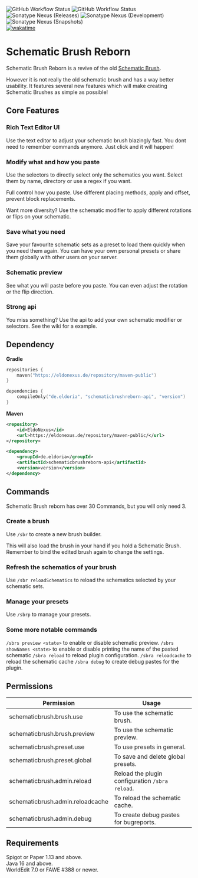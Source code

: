 ![GitHub Workflow Status](https://img.shields.io/github/workflow/status/eldoriarpg/SchematicBrushReborn/Verify%20state?style=for-the-badge&label=Building)
![GitHub Workflow Status](https://img.shields.io/github/workflow/status/eldoriarpg/SchematicBrushReborn/Publish%20to%20Nexus?style=for-the-badge&label=Publishing) \
![Sonatype Nexus (Releases)](https://img.shields.io/nexus/maven-releases/de.eldoria/schematicbrushreborn-api?label=Release&logo=Release&server=https%3A%2F%2Feldonexus.de&style=for-the-badge)
![Sonatype Nexus (Development)](https://img.shields.io/nexus/maven-dev/de.eldoria/schematicbrushreborn-api?label=DEV&logo=Release&server=https%3A%2F%2Feldonexus.de&style=for-the-badge)
![Sonatype Nexus (Snapshots)](https://img.shields.io/nexus/s/de.eldoria/schematicbrushreborn-api?color=orange&label=Snapshot&server=https%3A%2F%2Feldonexus.de&style=for-the-badge) \
[![wakatime](https://wakatime.com/badge/github/eldoriarpg/SchematicBrushReborn.svg)](https://wakatime.com/badge/github/eldoriarpg/SchematicBrushReborn)

# Schematic Brush Reborn

Schematic Brush Reborn is a revive of the old [Schematic Brush](https://github.com/mikeprimm/SchematicBrush).

However it is not really the old schematic brush and has a way better usability. It features several new features which
will make creating Schematic Brushes as simple as possible!

## Core Features

### Rich Text Editor UI

Use the text editor to adjust your schematic brush blazingly fast. You dont need to remember commands anymore. Just
click and it will happen!

### Modify what and how you paste

Use the selectors to directly select only the schematics you want. Select them by name, directory or use a regex if you
want.

Full control how you paste. Use different placing methods, apply and offset, prevent block replacements.

Want more diversity? Use the schematic modifier to apply different rotations or flips on your schematic.

### Save what you need

Save your favourite schematic sets as a preset to load them quickly when you need them again. You can have your own
personal presets or share them globally with other users on your server.

### Schematic preview

See what you will paste before you paste. You can even adjust the rotation or the flip direction.

### Strong api

You miss something? Use the api to add your own schematic modifier or selectors. See the wiki for a example.

## Dependency

**Gradle**

``` kotlin
repositories {
    maven("https://eldonexus.de/repository/maven-public")
}

dependencies {
    compileOnly("de.eldoria", "schematicbrushreborn-api", "version")
}
```

**Maven**

``` xml
<repository>
    <id>EldoNexus</id>
    <url>https://eldonexus.de/repository/maven-public/</url>
</repository>

<dependency>
    <groupId>de.eldoria</groupId>
    <artifactId>schematicbrushreborn-api</artifactId>
    <version>version</version>
</dependency>
```

## Commands

Schematic Brush reborn has over 30 Commands, but you will only need 3.

### Create a brush

Use `/sbr` to create a new brush builder.

This will also load the brush in your hand if you hold a Schematic Brush. Remember to bind the edited brush again to
change the settings.

### Refresh the schematics of your brush

Use `/sbr reloadSchematics` to reload the schematics selected by your schematic sets.

### Manage your presets

Use `/sbrp` to manage your presets.

### Some more notable commands

`/sbrs preview <state>` to enable or disable schematic preview.
`/sbrs showNames <state>` to enable or disable printing the name of the pasted schematic
`/sbra reload` to reload plugin configuration.
`/sbra reloadcache` to reload the schematic cache
`/sbra debug` to create debug pastes for the plugin.

## Permissions

| Permission | Usage|
| ----- | ---- |
| schematicbrush.brush.use | To use the schematic brush. |
| schematicbrush.brush.preview | To use the schematic preview. |
| schematicbrush.preset.use | To use presets in general. |
| schematicbrush.preset.global | To save and delete global presets. |
| schematicbrush.admin.reload | Reload the plugin configuration `/sbra reload`. |
| schematicbrush.admin.reloadcache | To reload the schematic cache. |
| schematicbrush.admin.debug | To create debug pastes for bugreports. |

## Requirements

Spigot or Paper 1.13 and above.  
Java 16 and above.  
WorldEdit 7.0 or FAWE #388 or newer.  

